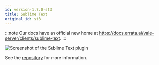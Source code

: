 ```yaml
---
id: version-1.7.0-st3
title: Sublime Text
original_id: st3
---
```


:::note
Our docs have an official new home at https://docs.errata.ai/vale-server/clients/sublime-text.
:::

![Screenshot of the Sublime Text plugin](assets/plugins/st3.png)

See the [repository](https://github.com/errata-ai/SubVale) for more information.

